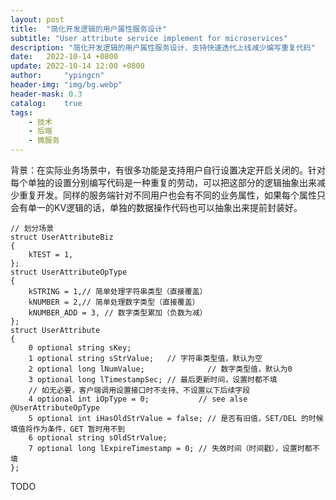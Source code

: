 ```yaml
---
layout: post
title:  "简化开发逻辑的用户属性服务设计"
subtitle: "User attribute service implement for microservices"
description: "简化开发逻辑的用户属性服务设计，支持快速迭代上线减少编写重复代码"
date:   2022-10-14 +0800
update: 2022-10-14 12:00 +0800
author:     "ypingcn"
header-img: "img/bg.webp"
header-mask: 0.3
catalog:    true
tags:
    - 技术
    - 后端
    - 微服务
---
```


背景：在实际业务场景中，有很多功能是支持用户自行设置决定开启关闭的。针对每个单独的设置分别编写代码是一种重复的劳动，可以把这部分的逻辑抽象出来减少重复开发。同样的服务端针对不同用户也会有不同的业务属性，如果每个属性只会有单一的KV逻辑的话，单独的数据操作代码也可以抽象出来提前封装好。

```protobuffer
// 划分场景
struct UserAttributeBiz
{
    kTEST = 1,
};
struct UserAttributeOpType
{
    kSTRING = 1,// 简单处理字符串类型（直接覆盖）
    kNUMBER = 2,// 简单处理数字类型（直接覆盖）
    kNUMBER_ADD = 3, // 数字类型累加（负数为减）
};
struct UserAttribute
{
    0 optional string sKey;
    1 optional string sStrValue;   // 字符串类型值，默认为空
    2 optional long lNumValue;              // 数字类型值，默认为0
    3 optional long lTimestampSec; // 最后更新时间，设置时都不填
    // 如无必要，客户端调用设置接口时不支持、不设置以下后续字段
    4 optional int iOpType = 0;           // see alse @UserAttributeOpType
    5 optional int iHasOldStrValue = false; // 是否有旧值，SET/DEL 的时候填值将作为条件，GET 暂时用不到
    6 optional string sOldStrValue;
    7 optional long lExpireTimestamp = 0; // 失效时间（时间戳），设置时都不填
};
```

TODO
